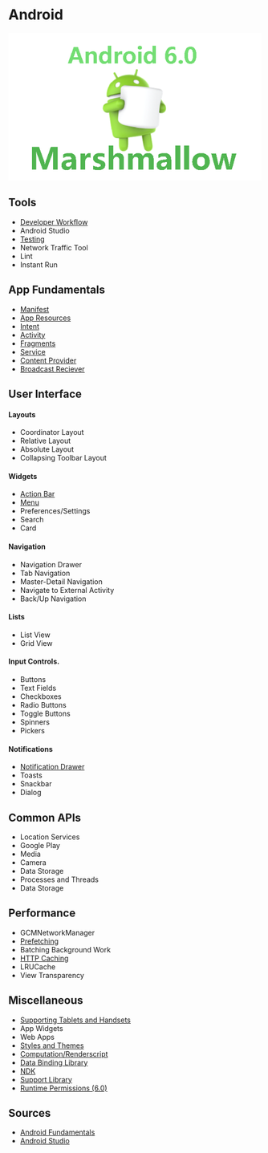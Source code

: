 # Android
![Android Marshmallow Banner](/Images/android-marshmallow.png)

## Tools
* [Developer Workflow](http://developer.android.com/tools/workflow/index.html)
* Android Studio
* [Testing](http://developer.android.com/tools/testing/testing-tools.html)
* Network Traffic Tool
* Lint
* Instant Run

## App Fundamentals
* [Manifest](/AppFundamentals/Manifest.md)
* [App Resources](/AppFundamentals/AppResources.md)
* [Intent](/AppFundamentals/Intent.md)
* [Activity](/AppFundamentals/Activity.md)
* [Fragments](/AppFundamentals/Fragments.md)
* [Service](/AppFundamentals/Service.md)
* [Content Provider](/AppFundamentals/ContentProvider.md)
* [Broadcast Reciever](/AppFundamentals/BroadcastReceiver.md)

## User Interface

#### Layouts
* Coordinator Layout
* Relative Layout
* Absolute Layout
* Collapsing Toolbar Layout

#### Widgets
* [Action Bar](/UserInterface/ActionBar.md)
* [Menu](/UserInterface/Menu.md)
* Preferences/Settings
* Search
* Card

#### Navigation
* Navigation Drawer
* Tab Navigation
* Master-Detail Navigation
* Navigate to External Activity
* Back/Up Navigation

#### Lists
* List View
* Grid View

#### Input Controls.
* Buttons
* Text Fields
* Checkboxes
* Radio Buttons
* Toggle Buttons
* Spinners
* Pickers

#### Notifications
* [Notification Drawer](/UserInterface/Notifications.md)
* Toasts
* Snackbar
* Dialog

## Common APIs
* Location Services
* Google Play
* Media
* Camera
* Data Storage
* Processes and Threads
* Data Storage

## Performance
* GCMNetworkManager
* [Prefetching](/Performance/Prefetching.md)
* Batching Background Work
* [HTTP Caching](https://www.youtube.com/watch?v=7lxVqqWwTb0&list=PLWz5rJ2EKKc9CBxr3BVjPTPoDPLdPIFCE&index=1)
* LRUCache
* View Transparency 

## Miscellaneous
* [Supporting Tablets and Handsets](/Miscellaneous/SupportingTabletsAndHandsets.md)
* App Widgets
* Web Apps
* [Styles and Themes](http://developer.android.com/guide/topics/ui/themes.html)
* [Computation/Renderscript](http://developer.android.com/guide/topics/renderscript/index.html)
* [Data Binding Library](http://developer.android.com/tools/data-binding/guide.html)
* [NDK](http://developer.android.com/tools/sdk/ndk/index.html)
* [Support Library](http://developer.android.com/tools/support-library/index.html)
* [Runtime Permissions (6.0)](https://developer.android.com/preview/features/runtime-permissions.html?utm_campaign=m-developer-launch&utm_source=dac&utm_medium=blog)

## Sources
* [Android Fundamentals](http://developer.android.com/guide/components/fundamentals.html)
* [Android Studio](http://developer.android.com/tools/studio/index.html)
